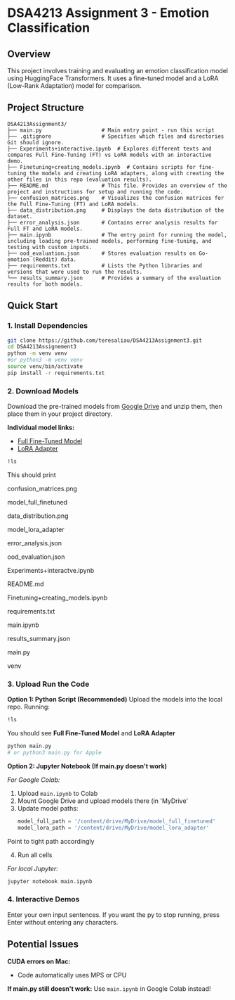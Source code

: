 # DSA4213 Assignment 3 - Emotion Classification

## Overview

This project involves training and evaluating an emotion classification model using HuggingFace Transformers. It uses a fine-tuned model and a LoRA (Low-Rank Adaptation) model for comparison.

## Project Structure



```
DSA4213Assignment3/
├── main.py                   # Main entry point - run this script
├── .gitignore                # Specifies which files and directories Git should ignore.
├── Experiments+interactive.ipynb  # Explores different texts and compares Full Fine-Tuning (FT) vs LoRA models with an interactive demo.
├── Finetuning+creating_models.ipynb  # Contains scripts for fine-tuning the models and creating LoRA adapters, along with creating the other files in this repo (evaluation results).
├── README.md                 # This file. Provides an overview of the project and instructions for setup and running the code.
├── confusion_matrices.png    # Visualizes the confusion matrices for the Full Fine-Tuning (FT) and LoRA models.
├── data_distribution.png     # Displays the data distribution of the dataset.
├── error_analysis.json       # Contains error analysis results for Full FT and LoRA models.
├── main.ipynb                # The entry point for running the model, including loading pre-trained models, performing fine-tuning, and testing with custom inputs.
├── ood_evaluation.json       # Stores evaluation results on Go-emotion (Reddit) data.
├── requirements.txt          # Lists the Python libraries and versions that were used to run the results.
└── results_summary.json      # Provides a summary of the evaluation results for both models.
```


## Quick Start

### 1. Install Dependencies
```bash
git clone https://github.com/teresaliau/DSA4213Assignment3.git
cd DSA4213Assignement3
python -m venv venv
#or python3 -m venv venv
source venv/bin/activate
pip install -r requirements.txt
```

### 2. Download Models
Download the pre-trained models from [Google Drive](https://drive.google.com/drive/folders/1816wQI74aatPBEL_OIk4FQhVvZtPRG39?usp=sharing) and unzip them, then place them in your project directory.

**Individual model links:**
- [Full Fine-Tuned Model](https://drive.google.com/drive/folders/17vyWvUEaaRNV-VS1ExNclcYASXwNhGXp?usp=sharing)
- [LoRA Adapter](https://drive.google.com/drive/folders/1Fef-FreqWlStGqCVvK-3M6jCVC08eUA0?usp=sharing)
```bash
!ls
```
This should print

confusion_matrices.png		

model_full_finetuned

data_distribution.png		

model_lora_adapter

error_analysis.json			

ood_evaluation.json

Experiments+interactve.ipynb		

README.md

Finetuning+creating_models.ipynb	

requirements.txt

main.ipynb				

results_summary.json

main.py			

venv

### 3. Upload Run the Code

**Option 1: Python Script (Recommended)**
Upload the models into the local repo. Running:
```bash
!ls
```
You should see **Full Fine-Tuned Model** and **LoRA Adapter**

```bash
python main.py
# or python3 main.py for Apple
```

**Option 2: Jupyter Notebook (If main.py doesn't work)**

*For Google Colab:*
1. Upload `main.ipynb` to Colab
2. Mount Google Drive and upload models there (in 'MyDrive'
3. Update model paths:
   ```python
   model_full_path = '/content/drive/MyDrive/model_full_finetuned'
   model_lora_path = '/content/drive/MyDrive/model_lora_adapter'
   ```
Point to tight path accordingly

4. Run all cells

*For local Jupyter:*
```bash
jupyter notebook main.ipynb
```

### 4. Interactive Demos

Enter your own input sentences. If you want the py to stop running, press Enter without entering any characters.

## Potential Issues

**CUDA errors on Mac:**
- Code automatically uses MPS or CPU


**If main.py still doesn't work:**
Use `main.ipynb` in Google Colab instead!


